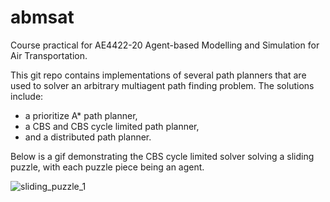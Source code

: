 # abmsat
Course practical for AE4422-20 Agent-based Modelling and Simulation for Air Transportation.

This git repo contains implementations of several path planners that are used to solver an arbitrary multiagent path finding problem. The solutions include:

- a prioritize A* path planner,
- a CBS and CBS cycle limited path planner,
- and a distributed path planner.

Below is a gif demonstrating the CBS cycle limited solver solving a sliding puzzle, with each puzzle piece being an agent.

![sliding_puzzle_1](https://user-images.githubusercontent.com/65394178/201221764-6fe19081-493b-41df-993d-4440e71d35ca.gif)

